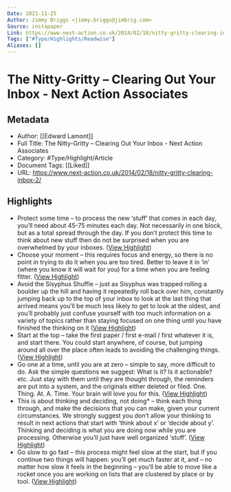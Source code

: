 ```yaml
---
Date: 2021-11-25
Author: Jimmy Briggs <jimmy.briggs@jimbrig.com>
Source: instapaper
Link: https://www.next-action.co.uk/2014/02/18/nitty-gritty-clearing-inbox-2/
Tags: ["#Type/Highlights/Readwise"]
Aliases: []
---
```

# The Nitty-Gritty – Clearing Out Your Inbox - Next Action Associates

## Metadata
- Author: [[Edward Lamont]]
- Full Title: The Nitty-Gritty – Clearing Out Your Inbox - Next Action Associates
- Category: #Type/Highlight/Article
- Document Tags: [[Liked]] 
- URL: https://www.next-action.co.uk/2014/02/18/nitty-gritty-clearing-inbox-2/

## Highlights
- Protect some time – to process the new ‘stuff’ that comes in each day, you’ll need about 45-75 minutes each day. Not necessarily in one block, but as a total spread through the day. If you don’t protect this time to think about new stuff then do not be surprised when you are overwhelmed by your inboxes. ([View Highlight](https://instapaper.com/read/1446350863/17520167))
- Choose your moment – this requires focus and energy, so there is no point in trying to do it when you are too tired. Better to leave it in ‘in’ (where you know it will wait for you) for a time when you are feeling fitter. ([View Highlight](https://instapaper.com/read/1446350863/17520170))
- Avoid the Sisyphus Shuffle – just as Sisyphus was trapped rolling a boulder up the hill and having it repeatedly roll back over him, constantly jumping back up to the top of your inbox to look at the last thing that arrived means you’ll be much less likely to get to look at the oldest, and you’ll probably just confuse yourself with too much information on a variety of topics rather than staying focused on one thing until you have finished the thinking on it ([View Highlight](https://instapaper.com/read/1446350863/17520172))
- Start at the top – take the first paper / first e-mail / first whatever it is, and start there. You could start anywhere, of course, but jumping around all over the place often leads to avoiding the challenging things. ([View Highlight](https://instapaper.com/read/1446350863/17520178))
- Go one at a time, until you are at zero – simple to say, more difficult to do. Ask the simple questions we suggest: What is it? Is it actionable? etc. Just stay with them until they are thought through, the reminders are put into a system, and the originals either deleted or filed. One. Thing. At. A. Time. Your brain will love you for this. ([View Highlight](https://instapaper.com/read/1446350863/17520179))
- This is about thinking and deciding, not doing* – think each thing through, and make the decisions that you can make, given your current circumstances. We strongly suggest you don’t allow your thinking to result in next actions that start with ‘think about x’ or ‘decide about y’. Thinking and deciding is what you are doing now while you are processing. Otherwise you’ll just have well organized ‘stuff’. ([View Highlight](https://instapaper.com/read/1446350863/17520180))
- Go slow to go fast – this process might feel slow at the start, but if you continue two things will happen: you’ll get much faster at it, and – no matter how slow it feels in the beginning – you’ll be able to move like a rocket once you are working on lists that are clustered by place or by tool. ([View Highlight](https://instapaper.com/read/1446350863/17520182))

